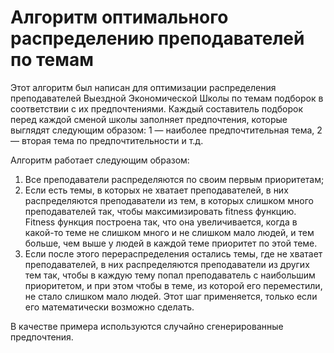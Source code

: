 # Алгоритм оптимального распределению преподавателей по темам

Этот алгоритм был написан для оптимизации распределения преподавателей Выездной Экономической Школы по темам подборок в соответствии с их предпочтениями. Каждый составитель подборок перед каждой сменой школы заполняет предпочтения, которые выглядят следующим образом: 1 — наиболее предпочтительная тема, 2 — вторая тема по предпочтительности и т.д.

Алгоритм работает следующим образом:

1. Все преподаватели распределяются по своим первым приоритетам;
2. Если есть темы, в которых не хватает преподавателей, в них распределяются преподаватели из тем, в которых слишком много преподавателей так, чтобы максимизировать fitness функцию. Fitness функция построена так, что она увеличивается, когда в какой-то теме не слишком много и не слишком мало людей, и тем больше, чем выше у людей в каждой теме приоритет по этой теме.
3. Если после этого перераспределения остались темы, где не хватает преподавателей, в них распределяются преподаватели из других тем так, чтобы в каждую тему попал преподаватель с наибольшим приоритетом, и при этом чтобы в теме, из которой его переместили, не стало слишком мало людей. Этот шаг применяется, только если его математически возможно сделать.

В качестве примера используются случайно сгенерированные предпочтения.
